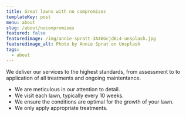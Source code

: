 ```yaml
---
title: Great lawns with no compromises
templateKey: post
menu: about
slug: /about/nocompromises
featured: false
featuredimage: /img/annie-spratt-3A46Gcjd6L4-unsplash.jpg
featuredimage_alt: Photo by Annie Sprat on Unsplash
tags:
  - about
---
```


We deliver our services to the highest standards, from assessment to to application of all treatments and ongoing maintentance. 

- We are meticulous in our attention to detail. 
- We visit each lawn, typically every 10 weeks. 
- We ensure the conditions are optimal for the growth of your lawn. 
- We only apply appropriate treatments. 
